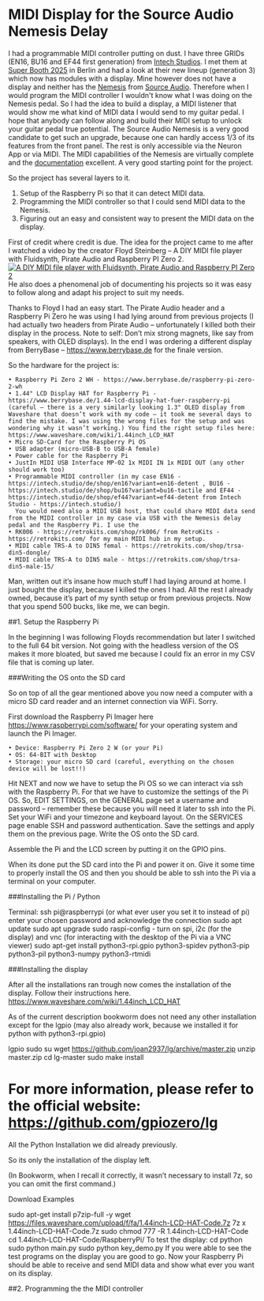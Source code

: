 # MIDI Display for the Source Audio Nemesis Delay

I had a programmable MIDI controller putting on dust. I have three GRIDs (EN16, BU16 and EF44 first generation) from [Intech Studios](https://intech.studio/).
I met them at [Super Booth 2025](https://www.superbooth.com/) in Berlin  and had a look at their new lineup (generation 3) which now has modules with a display. Mine however does not have a display and neither has the [Nemesis](https://www.sourceaudio.net/nemesis-delay.html) from [Source Audio](https://www.sourceaudio.net/).
Therefore when I would program the MIDI controller I wouldn't know what I was doing on the Nemesis pedal. So I had the idea to build a display, a MIDI listener that would show me what kind of MIDI data I would send to my guitar pedal.
I hope that anybody can follow along and build their MIDI setup to unlock your guitar pedal true potential.
The Source Audio Nemesis is a very good candidate to get such an upgrade, because one can hardly access 1/3 of its features from the front panel. The rest is only accessible via the Neuron App or via MIDI. The MIDI capabilities of the Nemesis are virtually complete and the [documentation](https://www.sourceaudio.net/uploads/1/1/5/1/115104065/nemesis_midi_implementation_1_01.pdf) excellent. A very good starting point for the project.

So the project has several layers to it.

1. Setup of the Raspberry Pi so that it can detect MIDI data.
2. Programming the MIDI controller so that I could send MIDI data to the Nemesis.
3. Figuring out an easy and consistent way to present the MIDI data on the display.

First of credit where credit is due. The idea for the project came to me after I watched a video by the creator Floyd Steinberg – A DIY MIDI file player with Fluidsynth, Pirate Audio and Raspberry PI Zero 2. 
[![A DIY MIDI file player with Fluidsynth, Pirate Audio and Raspberry PI Zero 2](https://img.youtube.com/vi/ilmhX1j-ENU/0.jpg)](https://www.youtube.com/watch?v=ilmhX1j-ENU) 
He also does a phenomenal job of documenting his projects so it was easy to follow along and adapt his project to suit my needs.

Thanks to Floyd I had an easy start. The Pirate Audio header and a Raspberry Pi Zero he was using I had lying around from previous projects (I had actually two headers from Pirate Audio – unfortunately I killed both their display in the process. Note to self: Don’t mix strong magnets, like say from speakers, with OLED displays). In the end I was ordering a different display from BerryBase – https://www.berrybase.de for the finale version.

So the hardware for the project is:

    • Raspberry Pi Zero 2 WH - https://www.berrybase.de/raspberry-pi-zero-2-wh
    • 1.44" LCD Display HAT for Raspberry Pi - https://www.berrybase.de/1.44-lcd-display-hat-fuer-raspberry-pi (careful – there is a very similarly looking 1.3" OLED display from Waveshare that doesn’t work with my code – it took me several days to find the mistake. I was using the wrong files for the setup and was wondering why it wasn’t working.) You find the right setup files here: https://www.waveshare.com/wiki/1.44inch_LCD_HAT
    • Micro SD-Card for the Raspberry Pi OS
    • USB adapter (micro-USB-B to USB-A female)
    • Power cable for the Raspberry Pi
    • JustIn MIDI USB Interface MP-02 1x MIDI IN 1x MIDI OUT (any other should work too) 
    • Programmable MIDI controller (in my case EN16 - https://intech.studio/de/shop/en16?variant=en16-detent , BU16 - https://intech.studio/de/shop/bu16?variant=bu16-tactile and EF44 - https://intech.studio/de/shop/ef44?variant=ef44-detent from Intech Studio - https://intech.studio/)
      You would need also a MIDI USB host, that could share MIDI data send from the MIDI controller in my case via USB with the Nemesis delay pedal and the Raspberry Pi. I use the
    • RK006 - https://retrokits.com/shop/rk006/ from RetroKits - https://retrokits.com/ for my main MIDI hub in my setup.
    • MIDI cable TRS-A to DIN5 femal - https://retrokits.com/shop/trsa-din5-dongle/
    • MIDI cable TRS-A to DIN5 male - https://retrokits.com/shop/trsa-din5-male-15/

Man, written out it’s insane how much stuff I had laying around at home. I just bought the display, because I killed the ones I had. All the rest I already owned, because it’s part of my synth setup or from previous projects. Now that you spend 500 bucks, like me, we can begin.

##1. Setup the Raspberry Pi

In the beginning I was following Floyds recommendation but later I switched to the full 64 bit version. Not going with the headless version of the OS makes it more bloated, but saved me because I could fix an error in my CSV file that is coming up later.

###Writing the OS onto the SD card

So on top of all the gear mentioned above you now need a computer with a micro SD card reader and an internet connection via WiFi. Sorry.

First download the Raspberry Pi Imager here https://www.raspberrypi.com/software/ for your operating system and launch the Pi Imager.

    • Device: Raspberry Pi Zero 2 W (or your Pi)
    • OS: 64-BIT with Desktop
    • Storage: your micro SD card (careful, everything on the chosen device will be lost!!)

Hit NEXT and now we have to setup the Pi OS so we can interact via ssh with the Raspberry Pi. For that we have to customize the settings of the Pi OS. So, EDIT SETTINGS, on the GENERAL page set a username and password – remember these because you will need it later to ssh into the Pi. Set your WiFi and your timezone and keyboard layout. On the SERVICES page enable SSH and password authentication. Save the settings and apply them on the previous page. Write the OS onto the SD card.

Assemble the Pi and the LCD screen by putting it on the GPIO pins.

When its done put the SD card into the Pi and power it on. Give it some time to properly install the OS and then you should be able to ssh into the Pi via a terminal on your computer.

###Installing the Pi / Python

Terminal: 
	ssh pi@raspberrypi (or what ever user you set it to instead of pi)
	enter your chosen password and acknowledge the connection
	sudo apt update
	sudo apt upgrade
	sudo raspi-config - turn on spi, i2c (for the display) and vnc (for interacting with the desktop of the Pi via a VNC viewer)
	sudo apt-get install python3-rpi.gpio python3-spidev python3-pip python3-pil python3-numpy python3-rtmidi

###Installing the display

After all the installations ran trough now comes the installation of the display. Follow their instructions here. https://www.waveshare.com/wiki/1.44inch_LCD_HAT

As of the current description bookworm does not need any other installation except for the lgpio (may also already work, because we installed it for python with python3-rpi.gpio)

lgpio
sudo su
wget https://github.com/joan2937/lg/archive/master.zip
unzip master.zip
cd lg-master
sudo make install 
# For more information, please refer to the official website: https://github.com/gpiozero/lg
All the Python Installation we did already previously.

So its only the installation of the display left.

(In Bookworm, when I recall it correctly, it wasn’t necessary to install 7z, so you can omit the first command.)

Download Examples

sudo apt-get install p7zip-full -y
wget https://files.waveshare.com/upload/f/fa/1.44inch-LCD-HAT-Code.7z
7z x 1.44inch-LCD-HAT-Code.7z
sudo chmod 777 -R 1.44inch-LCD-HAT-Code
cd 1.44inch-LCD-HAT-Code/RaspberryPi/
To test the display:
cd python
sudo python main.py
sudo python key_demo.py
If you were able to see the test programs on the display you are good to go.
Now your Raspberry Pi should be able to receive and send MIDI data and show what ever you want on its display.

##2. Programming the the MIDI controller

